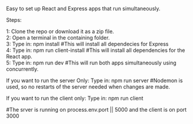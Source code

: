 Easy to set up React and Express apps that run simultaneously.

<!--Inspired and done by tutorial of Brad Traversy @TraversyMedia-->

Steps:

1: Clone the repo or download it as a zip file.<br>
2: Open a terminal in the containing folder.<br>
3: Type in: npm install #This will install all dependecies for Express<br>
4: Type in: npm run client-install #This will install all dependencies for the React app.<br>
5: Type in: npm run dev #This will run both apps simultaneously using concurrently.

If you want to run the server Only:
Type in: npm run server #Nodemon is used, so no restarts of the server needed when changes are made.

If you want to run the client only:
Type in: npm run client

#The srver is running on process.env.port || 5000 and the client is on port 3000
